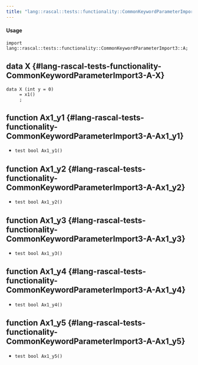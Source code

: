 ```yaml
---
title: "lang::rascal::tests::functionality::CommonKeywordParameterImport3::A"
---
```


#### Usage

`import lang::rascal::tests::functionality::CommonKeywordParameterImport3::A;`


## data X {#lang-rascal-tests-functionality-CommonKeywordParameterImport3-A-X}

```rascal
data X (int y = 0) 
     = x1()
     ;
```

## function Ax1_y1 {#lang-rascal-tests-functionality-CommonKeywordParameterImport3-A-Ax1_y1}

* ``test bool Ax1_y1()``

## function Ax1_y2 {#lang-rascal-tests-functionality-CommonKeywordParameterImport3-A-Ax1_y2}

* ``test bool Ax1_y2()``

## function Ax1_y3 {#lang-rascal-tests-functionality-CommonKeywordParameterImport3-A-Ax1_y3}

* ``test bool Ax1_y3()``

## function Ax1_y4 {#lang-rascal-tests-functionality-CommonKeywordParameterImport3-A-Ax1_y4}

* ``test bool Ax1_y4()``

## function Ax1_y5 {#lang-rascal-tests-functionality-CommonKeywordParameterImport3-A-Ax1_y5}

* ``test bool Ax1_y5()``

